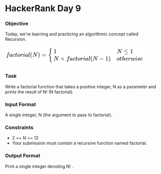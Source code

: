 # HackerRank Day 9

### Objective

Today, we're learning and practicing an algorithmic concept called Recursion.

![](https://github.com/ldall2009/HackerRank-30-Days-of-Code-C-/blob/master/HackerRank%20Day%209/factorial.png?raw=true)

### Task

Write a factorial function that takes a positive integer, N 
as a parameter and prints the result of N! (N factorial).

### Input Format

A single integer, N (the argument to pass to factorial).

### Constraints

- 2 <= N <= 12
- Your submission must contain a recursive function named factorial.

### Output Format

Print a single integer denoting N! .
